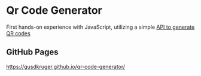 # Qr Code Generator

First hands-on experience with JavaScript, utilizing a simple <a href="https://goqr.me/api/doc/">API to generate QR codes</a>

## GitHub Pages

https://gusdkruger.github.io/qr-code-generator/
